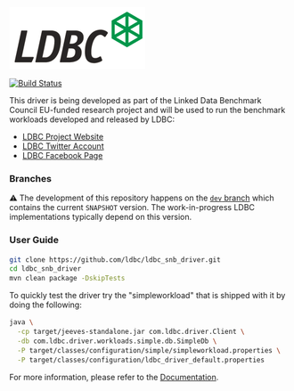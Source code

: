![LDBC Logo](ldbc-logo.png)

[![Build Status](https://travis-ci.org/ldbc/ldbc_snb_driver.svg?branch=dev)](https://travis-ci.org/ldbc/ldbc_snb_driver)

This driver is being developed as part of the Linked Data Benchmark Council EU-funded research project and will be used to run the benchmark workloads developed and released by LDBC:

* [LDBC Project Website](http://ldbcouncil.org/)
* [LDBC Twitter Account](https://twitter.com/LDBCouncil)
* [LDBC Facebook Page](https://www.facebook.com/ldbcouncil/)

### Branches

:warning: The development of this repository happens on the [`dev` branch](https://github.com/ldbc/ldbc_snb_driver/tree/dev) which contains the current `SNAPSHOT` version. The work-in-progress LDBC implementations typically depend on this version.

### User Guide

```bash
git clone https://github.com/ldbc/ldbc_snb_driver.git
cd ldbc_snb_driver
mvn clean package -DskipTests
```

To quickly test the driver try the "simpleworkload" that is shipped with it by doing the following:

```bash
java \
  -cp target/jeeves-standalone.jar com.ldbc.driver.Client \
  -db com.ldbc.driver.workloads.simple.db.SimpleDb \
  -P target/classes/configuration/simple/simpleworkload.properties \
  -P target/classes/configuration/ldbc_driver_default.properties
```

For more information, please refer to the [Documentation](https://github.com/ldbc/ldbc_driver/wiki).
